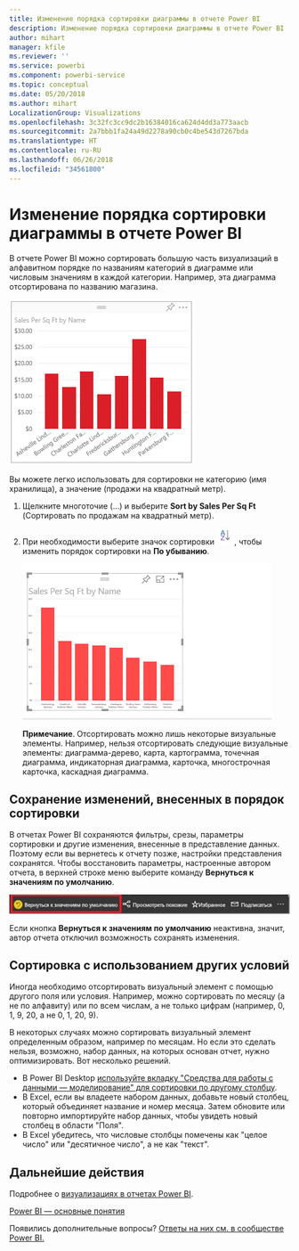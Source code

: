 ```yaml
---
title: Изменение порядка сортировки диаграммы в отчете Power BI
description: Изменение порядка сортировки диаграммы в отчете Power BI
author: mihart
manager: kfile
ms.reviewer: ''
ms.service: powerbi
ms.component: powerbi-service
ms.topic: conceptual
ms.date: 05/20/2018
ms.author: mihart
LocalizationGroup: Visualizations
ms.openlocfilehash: 3c32fc3cc9dc2b16384016ca624d4dd3a773aacb
ms.sourcegitcommit: 2a7bbb1fa24a49d2278a90cb0c4be543d7267bda
ms.translationtype: HT
ms.contentlocale: ru-RU
ms.lasthandoff: 06/26/2018
ms.locfileid: "34561800"
---
```

# <a name="change-how-a-chart-is-sorted-in-a-power-bi-report"></a>Изменение порядка сортировки диаграммы в отчете Power BI
В отчете Power BI можно сортировать большую часть визуализаций в алфавитном порядке по названиям категорий в диаграмме или числовым значениям в каждой категории. Например, эта диаграмма отсортирована по названию магазина.

![](media/power-bi-report-change-sort/pbi_chartsortcategory.png)

Вы можете легко использовать для сортировки не категорию (имя хранилища), а значение (продажи на квадратный метр).

1. Щелкните многоточие (…) и выберите **Sort by Sales Per Sq Ft** (Сортировать по продажам на квадратный метр).
2. При необходимости выберите значок сортировки ![](media/power-bi-report-change-sort/sorticon.png), чтобы изменить порядок сортировки на **По убыванию**.

   ![](media/power-bi-report-change-sort/sortby.gif)

   **Примечание**. Отсортировать можно лишь некоторые визуальные элементы.  Например, нельзя отсортировать следующие визуальные элементы: диаграмма-дерево, карта, картограмма, точечная диаграмма, индикаторная диаграмма, карточка, многострочная карточка, каскадная диаграмма.

## <a name="saving-changes-you-make-to-sort-order"></a>Сохранение изменений, внесенных в порядок сортировки
В отчетах Power BI сохраняются фильтры, срезы, параметры сортировки и другие изменения, внесенные в представление данных. Поэтому если вы вернетесь к отчету позже, настройки представления сохранятся.  Чтобы восстановить параметры, настроенные автором отчета, в верхней строке меню выберите команду **Вернуться к значениям по умолчанию**. 

![сохранение сортировки](media/power-bi-report-change-sort/power-bi-reset-to-default.png)

Если кнопка **Вернуться к значениям по умолчанию** неактивна, значит, автор отчета отключил возможность сохранять изменения.

<a name="other"></a>
## <a name="sorting-using-other-criteria"></a>Сортировка с использованием других условий
Иногда необходимо отсортировать визуальный элемент с помощью другого поля или условия.  Например, можно сортировать по месяцу (а не по алфавиту) или по всем числам, а не только цифрам (например, 0, 1, 9, 20, а не 0, 1, 20, 9).  

В некоторых случаях можно сортировать визуальный элемент определенным образом, например по месяцам.  Но если это сделать нельзя, возможно, набор данных, на которых основан отчет, нужно оптимизировать. Вот несколько решений.

* В Power BI Desktop [используйте вкладку "Средства для работы с данными — моделирование" для сортировки по другому столбцу](desktop-sort-by-column.md).
* В Excel, если вы владеете набором данных, добавьте новый столбец, который объединяет название и номер месяца. Затем обновите или повторно импортируйте набор данных, чтобы увидеть новый столбец в области "Поля".
* В Excel убедитесь, что числовые столбцы помечены как "целое число" или "десятичное число", а не как "текст".

## <a name="next-steps"></a>Дальнейшие действия
Подробнее о [визуализациях в отчетах Power BI](power-bi-report-visualizations.md).

[Power BI — основные понятия](service-basic-concepts.md)

Появились дополнительные вопросы? [Ответы на них см. в сообществе Power BI.](http://community.powerbi.com/)
